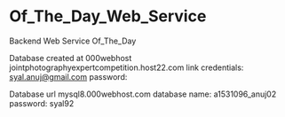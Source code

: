 # Of_The_Day_Web_Service
Backend Web Service Of_The_Day


Database created at 000webhost jointphotographyexpertcompetition.host22.com link
credentials: syal.anuj@gmail.com
password:

Database url mysql8.000webhost.com
database name: a1531096_anuj02
password: syal92
